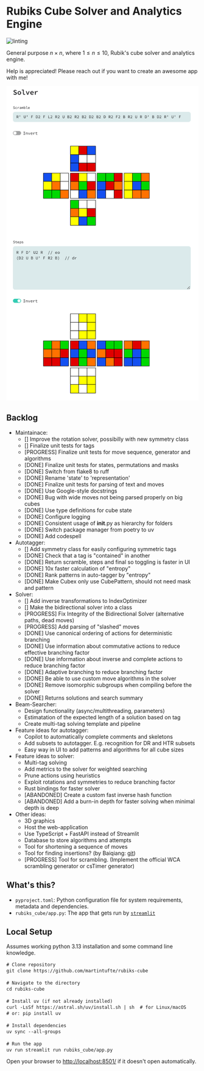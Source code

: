 # Rubiks Cube Solver and Analytics Engine

![linting](https://github.com/martintufte/rubiks-cube/actions/workflows/pre-commit.yml/badge.svg)

General purpose $n \times n$, where $1 \le n \le 10$, Rubik's cube solver and analytics engine.

Help is appreciated! Please reach out if you want to create an awesome app with me!

![App Example](example.png)

## Backlog

* Maintainace:
  * [] Improve the rotation solver, possibilly with new symmetry class
  * [] Finalize unit tests for tags
  * [PROGRESS] Finalize unit tests for move sequence, generator and algorithms
  * [DONE] Finalize unit tests for states, permutations and masks
  * [DONE] Switch from flake8 to ruff
  * [DONE] Rename 'state' to 'representation'
  * [DONE] Finalize unit tests for parsing of text and moves
  * [DONE] Use Google-style docstrings
  * [DONE] Bug with wide moves not being parsed properly on big cubes
  * [DONE] Use type definitions for cube state
  * [DONE] Configure logging
  * [DONE] Consistent usage of __init__.py as hierarchy for folders
  * [DONE] Switch package manager from poetry to uv
  * [DONE] Add codespell
* Autotagger:
  * [] Add symmetry class for easily configuring symmetric tags
  * [DONE] Check that a tag is "contained" in another
  * [DONE] Return scramble, steps and final so toggling is faster in UI
  * [DONE] 10x faster calculation of "entropy"
  * [DONE] Rank patterns in auto-tagger by "entropy"
  * [DONE] Make Cubex only use CubePattern, should not need mask and pattern
* Solver:
  * [] Add inverse transformations to IndexOptimizer
  * [] Make the bidirectional solver into a class
  * [PROGRESS] Fix Integrity of the Bidirectional Solver (alternative paths, dead moves)
  * [PROGRESS] Add parsing of "slashed" moves
  * [DONE] Use canonical ordering of actions for deterministic branching
  * [DONE] Use information about commutative actions to reduce effective branching factor
  * [DONE] Use information about inverse and complete actions to reduce branching factor
  * [DONE] Adaptive branching to reduce branching factor
  * [DONE] Be able to use custom move algorithms in the solver
  * [DONE] Remove isomorphic subgroups when compiling before the solver
  * [DONE] Returns solutions and search summary
* Beam-Searcher:
  * Design functionality (async/multithreading, parameters)
  * Estimatation of the expected length of a solution based on tag
  * Create multi-tag solving template and pipeline
* Feature ideas for autotagger:
  * Copilot to automatically complete comments and skeletons
  * Add subsets to autotagger. E.g. recognition for DR and HTR subsets
  * Easy way in UI to add patterns and algorithms for all cube sizes
* Feature ideas to solver:
  * Multi-tag solving
  * Add metrics to the solver for weighted searching
  * Prune actions using heuristics
  * Exploit rotations and symmetries to reduce branching factor
  * Rust bindings for faster solver
  * [ABANDONED] Create a custom fast inverse hash function
  * [ABANDONED] Add a burn-in depth for faster solving when minimal depth is deep
* Other ideas:
  * 3D graphics
  * Host the web-application
  * Use TypeScript + FastAPI instead of Streamlit
  * Database to store algorithms and attempts
  * Tool for shortening a sequence of moves
  * Tool for finding insertions? (by Baiqiang: [git](https://github.com/Baiqiang/333.fm))
  * [PROGRESS] Tool for scrambling. (Implement the official WCA scrambling generator or csTimer generator)

## What's this?

* `pyproject.toml`: Python configuration file for system requirements, metadata and dependencies.
* `rubiks_cube/app.py`: The app that gets run by [`streamlit`](https://docs.streamlit.io/)

## Local Setup

Assumes working python 3.13 installation and some command line knowledge.

```shell
# Clone repository
git clone https://github.com/martintufte/rubiks-cube

# Navigate to the directory
cd rubiks-cube

# Install uv (if not already installed)
curl -LsSf https://astral.sh/uv/install.sh | sh  # for Linux/macOS
# or: pip install uv

# Install dependencies
uv sync --all-groups

# Run the app
uv run streamlit run rubiks_cube/app.py
```

Open your browser to [http://localhost:8501/](http://localhost:8501/) if it doesn't open automatically.
